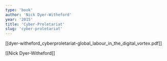 ```yaml
---
type: 'book'
author: 'Nick Dyer-Witheford'
year: '2015'
title: 'Cyber-Proletariat'
slug: 'cyber-proletariat'
---
```


[[dyer-witheford_cyberproletariat-global_labour_in_the_digital_vortex.pdf]]

[[Nick Dyer-Witheford]]